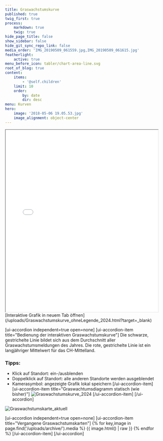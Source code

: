 ```yaml
---
title: Graswachstumskurve
published: true
twig_first: true
process:
    markdown: true
    twig: true
hide_page_title: false
show_sidebar: false
hide_git_sync_repo_link: false
media_order: 'IMG_20190509_061559.jpg,IMG_20190509_061615.jpg'
featherlight:
    active: true
menu_before_icon: tabler/chart-area-line.svg
root_of_blog: true
content:
    items:
        - '@self.children'
    limit: 10
    order:
        by: date
        dir: desc
menu: Kurven
hero:
    image: '2018-05-06 19.05.53.jpg'
    image_alignment: object-center
---
```


<iframe src="/uploads/Graswachstumskurve_ohneLegende_2024.html" style="width:100%; height:600px;" ></iframe>
[Interaktive Grafik in neuem Tab öffnen](/uploads/Graswachstumskurve_ohneLegende_2024.html?target=_blank)


[ui-accordion independent=true open=none]
[ui-accordion-item title="Bedienung der interaktiven Graswachstumskurve"]
Die schwarze, gestrichelte Linie bildet sich aus dem Durchschnitt aller Graswachstumsmeldungen des Jahres. 
Die rote, gestrichelte Linie ist ein langjähriger Mittelwert für das CH-Mittelland.


### Tipps:
- Klick auf Standort: ein-/ausblenden
- Doppelklick auf Standort: alle anderen Standorte werden ausgeblendet
- Kamerasymbol: angezeigte Grafik lokal speichern
[/ui-accordion-item]
[ui-accordion-item title="Graswachtumsdiagramm statisch (wie bisher)"]
![Graswachstumskurve_2024](/uploads/Graswachstumskurve_2024.svg "Graswachstumskurve_2024")
[/ui-accordion-item]
[/ui-accordion]


![Graswachstumskarte_aktuell](/uploads/Graswachstumskarte_aktuell.svg "Graswachstumskarte_aktuell")


[ui-accordion independent=true open=none]
[ui-accordion-item title="Vergangene Graswachstumskarten"]
{% for key,image in page.find('/uploads/archive/').media %}
  {{ image.html() | raw }}
{% endfor %}
[/ui-accordion-item]
[/ui-accordion]